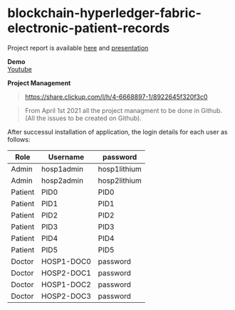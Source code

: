 # blockchain-hyperledger-fabric-electronic-patient-records

Project report is available [here](https://github.com/kshitijyelpale/blockchain-hyperledger-fabric-electronic-patient-records/blob/main/docs/Final%20report.pdf) and [presentation](https://github.com/kshitijyelpale/blockchain-hyperledger-fabric-electronic-patient-records/blob/main/docs/Final%20presentation.pdf)

**Demo**\
[Youtube](https://youtu.be/X-fX1zNMxGY)

**Project Management**

> https://share.clickup.com/l/h/4-6668897-1/8922645f320f3c0

> From April 1st 2021 all the project managment to be done in Github. (All the issues to be created on Github). 

After successul installation of application, the login details for each user as follows: 

Role | Username | password
--- | --- | --- 
Admin | hosp1admin | hosp1lithium
Admin | hosp2admin | hosp2lithium
Patient | PID0 | PID0
Patient | PID1 | PID1
Patient | PID2 | PID2
Patient | PID3 | PID3
Patient | PID4 | PID4
Patient | PID5 | PID5
Doctor | HOSP1-DOC0 | password
Doctor | HOSP2-DOC1 | password
Doctor | HOSP1-DOC2 | password
Doctor | HOSP2-DOC3 | password


